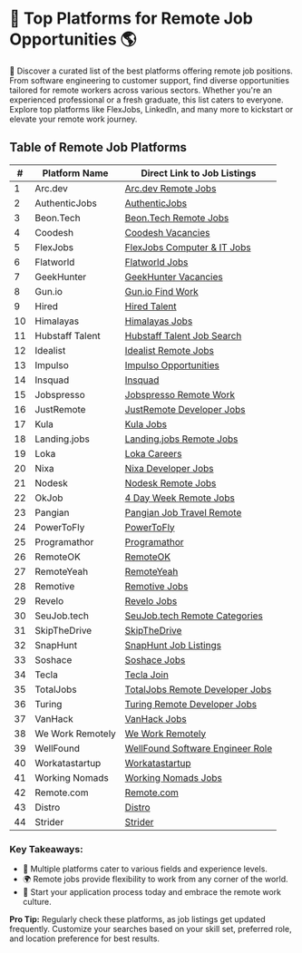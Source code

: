 # 💼 Top Platforms for Remote Job Opportunities 🌎

👀 Discover a curated list of the best platforms offering remote job positions. From software engineering to customer support, find diverse opportunities tailored for remote workers across various sectors. Whether you're an experienced professional or a fresh graduate, this list caters to everyone. Explore top platforms like FlexJobs, LinkedIn, and many more to kickstart or elevate your remote work journey.

## Table of Remote Job Platforms

| # | Platform Name | Direct Link to Job Listings |
| --- | --- | --- |
| 1 | Arc.dev | [Arc.dev Remote Jobs](https://arc.dev/remote-jobs) |
| 2 | AuthenticJobs | [AuthenticJobs](https://authenticjobs.com/?search_location=remote) |
| 3 | Beon.Tech | [Beon.Tech Remote Jobs](https://beon.tech/remote-jobs) |
| 4 | Coodesh | [Coodesh Vacancies](https://coodesh.com/vagas) |
| 5 | FlexJobs | [FlexJobs Computer & IT Jobs](https://www.flexjobs.com/remote-jobs/computer-it?category=Computer+%26+IT&tele_level%5B%5D=All+Telecommuting) |
| 6 | Flatworld | [Flatworld Jobs](https://flatworld.co/jobs/) |
| 7 | GeekHunter | [GeekHunter Vacancies](https://www.geekhunter.com.br/vagas) |
| 8 | Gun.io | [Gun.io Find Work](https://gun.io/find-work/) |
| 9 | Hired | [Hired Talent](https://hired.com/talent) |
| 10 | Himalayas | [Himalayas Jobs](https://himalayas.app/jobs) |
| 11 | Hubstaff Talent | [Hubstaff Talent Job Search](https://talent.hubstaff.com/search/jobs) |
| 12 | Idealist | [Idealist Remote Jobs](https://www.idealist.org/en/jobs?locationType=REMOTE&q=) |
| 13 | Impulso | [Impulso Opportunities](https://impulso.team/pt/profissionais/oportunidades) |
| 14 | Insquad | [Insquad](https://dev.insquad.com/) |
| 15 | Jobspresso | [Jobspresso Remote Work](https://jobspresso.co/remote-work/) |
| 16 | JustRemote | [JustRemote Developer Jobs](https://justremote.co/remote-developer-jobs) |
| 17 | Kula | [Kula Jobs](https://portal.kula.jobs/) |
| 18 | Landing.jobs | [Landing.jobs Remote Jobs](https://landing.jobs/jobs?gr=true&fr=true&hd=false&t_co=false&t_st=false) |
| 19 | Loka | [Loka Careers](https://loka.com/careers#openings) |
| 20 | Nixa | [Nixa Developer Jobs](https://www.nixa.io/developer) |
| 21 | Nodesk | [Nodesk Remote Jobs](https://nodesk.co/remote-jobs/) |
| 22 | OkJob | [4 Day Week Remote Jobs](https://okjob.io/remote-4-day-work-week/) |
| 23 | Pangian | [Pangian Job Travel Remote](https://pangian.com/job-travel-remote/) |
| 24 | PowerToFly | [PowerToFly](https://powertofly.com/jobs/?location=Remote) |
| 25 | Programathor | [Programathor](https://programathor.com.br/) |
| 26 | RemoteOK | [RemoteOK](https://remoteok.com/) |
| 27 | RemoteYeah | [RemoteYeah](https://remoteyeah.com/) |
| 28 | Remotive | [Remotive Jobs](https://remotive.io/) |
| 29 | Revelo | [Revelo Jobs](https://www.revelo.com.br/) |
| 30 | SeuJob.tech | [SeuJob.tech Remote Categories](https://seujob.tech/categorias/remotas/) |
| 31 | SkipTheDrive | [SkipTheDrive](https://www.skipthedrive.com/) |
| 32 | SnapHunt | [SnapHunt Job Listings](https://snaphunt.com/job-listing) |
| 33 | Soshace | [Soshace Jobs](https://soshace.com/jobs) |
| 34 | Tecla | [Tecla Join](https://www.tecla.io/join) |
| 35 | TotalJobs | [TotalJobs Remote Developer Jobs](https://www.totaljobs.com/jobs/remote-developer) |
| 36 | Turing | [Turing Remote Developer Jobs](https://www.turing.com/remote-developer-jobs) |
| 37 | VanHack | [VanHack Jobs](https://vanhack.com/jobs) |
| 38 | We Work Remotely | [We Work Remotely](https://weworkremotely.com/) |
| 39 | WellFound | [WellFound Software Engineer Role](https://wellfound.com/role/r/software-engineer/) |
| 40 | Workatastartup | [Workatastartup](https://www.workatastartup.com/) |
| 41 | Working Nomads | [Working Nomads Jobs](https://www.workingnomads.co/jobs) |
| 42 | Remote.com | [Remote.com](https://remote.com/jobs/all) |
| 43 | Distro | [Distro](https://distro.io/looking-to-be-hired/) |
| 44 | Strider | [Strider](https://www.onstrider.com/jobs)

### Key Takeaways:

- 🌟 Multiple platforms cater to various fields and experience levels.
- 🌍 Remote jobs provide flexibility to work from any corner of the world.
- 🚀 Start your application process today and embrace the remote work culture.

**Pro Tip:** Regularly check these platforms, as job listings get updated frequently. Customize your searches based on your skill set, preferred role, and location preference for best results.
